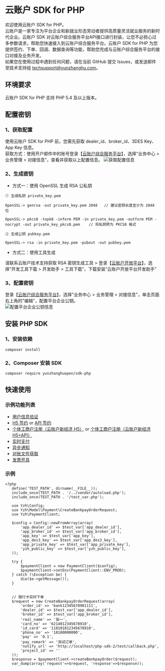 # 云账户 SDK for PHP
欢迎使用云账户 SDK for PHP。    
云账户是一家专注为平台企业和新就业形态劳动者提供高质量灵活就业服务的新时代企业。云账户 SDK 对云账户综合服务平台API接口进行封装，让您不必担心过多参数请求，帮助您快速接入到云账户综合服务平台。云账户 SDK for PHP 为您提供签约、下单、回调、数据查询等功能，帮助您完成与云账户综合服务平台的接口对接及业务开发。           
如果您在使用过程中遇到任何问题，请在当前 GitHub 提交 Issues，或发送邮件至技术支持组 [techsupport@yunzhanghu.com](mailto:techsupport@yunzhanghu.com)。

## 环境要求

云账户 SDK for PHP 支持 PHP 5.4 及以上版本。

## 配置密钥
### 1、获取配置

使用云账户 SDK for PHP 前，您需先获取 dealer_id、broker_id、3DES Key、App Key 信息。  
获取方式：使用开户邮件中的账号登录【[云账户综合服务平台](https://service.yunzhanghu.com)】，选择“业务中心 > 业务管理 > 对接信息”，查看并获取以上配置信息。
![获取配置信息](https://yos.yunzhanghu.com/getobject/duijiexinxi.png?isAttachment=false&fileID=9487bd54b93a5abf49003c2b8ce7e069bfa24220&signature=X%2BR7PocQgPqSpR2xM1TgYU6lAapr%2FB9p3aFof03Gcfw%3D)

### 2、生成密钥

- 方式一：使用 OpenSSL 生成 RSA 公私钥

```
① ⽣成私钥 private_key.pem

OpenSSL-> genrsa -out private_key.pem 2048   // 建议密钥⻓度⾄少为 2048 位

OpenSSL-> pkcs8 -topk8 -inform PEM -in private_key.pem -outform PEM -nocrypt -out private_key_pkcs8.pem    // 将私钥转为 PKCS8 格式 

② ⽣成公钥 pubkey.pem

OpenSSL-> rsa -in private_key.pem -pubout -out pubkey.pem
```

- 方式二：使用工具生成

请联系云账户技术支持获取 RSA 密钥生成工具 > 登录【[云账户开放平台](https://open.yunzhanghu.com/)】，选择“开发工具下载 > 开发助手 > 工具下载”，下载安装“云账户开放平台开发助手”

### 3、配置密钥

登录【[云账户综合服务平台](https://service.yunzhanghu.com/)】，选择"业务中心 > 业务管理 > 对接信息"，单击页面右上角的"编辑"，配置平台企业公钥。  
![配置平台企业公钥信息](https://yos.yunzhanghu.com/getobject/dujiexinxi-2.png?isAttachment=false&fileID=84e3cd1684a61c1e32eb0e7b7f43390cd053206b&signature=mqW8Zbk7h3gYXfzjR99pK%2B0pgVLcLly3VjBB2KsqDvQ%3D)

## 安装 PHP SDK  
### 1、安装依赖

```
composer install
```

### 2、Composer 安装 SDK

```
composer require yunzhanghuopen/sdk-php
```


## 快速使用

### 示例功能列表

- [用户信息验证](example/authentication.php )   
- [H5 签约](example/h5UserSign.php ) or [API 签约](example/apiUserSign.php )  
- [个体工商户注册（云账户新经济 H5）](example/bizlicXjjH5.php ) or [个体工商户注册（云账户新经济H5+API）](example/bizlicXjjH5Api.php )  
- [实时支付](example/payment.php ) 
- [异步通知](example/notify.php )     
- [对账文件获取](example/dataService.php )    
- [发票开具](example/invoice.php )     


### 示例
```
<?php
   define('TEST_PATH', dirname(__FILE__));
   include_once(TEST_PATH . '/../vendor/autoload.php');
   include_once(TEST_PATH . '/test_var.php');
   
   use Yzh\Config;
   use Yzh\Model\Payment\CreateBankpayOrderRequest;
   use Yzh\PaymentClient;
   
   $config = Config::newFromArray(array(
       'app_dealer_id' => $test_var['app_dealer_id'],
       'app_broker_id' => $test_var['app_broker_id'],
       'app_key' => $test_var['app_key'],
       'app_des3_key' => $test_var['app_des3_key'],
       'app_private_key' => $test_var['app_private_key'],
       'yzh_public_key' => $test_var['yzh_public_key'],
   ));
   
   try {
       $paymentClient = new PaymentClient($config);
       $paymentClient->setEnv(PaymentClient::ENV_PROD);
   } catch (\Exception $e) {
       die($e->getMessage());
   }
   
   
   // 银行卡实时下单
   $request = new CreateBankpayOrderRequest(array(
       'order_id' => 'bank12345678901111',                
       'dealer_id' => $test_var['app_dealer_id'],        
       'broker_id' => $test_var['app_broker_id'],        
       'real_name' => '张一',                             
       'card_no' => '6214012345678910',                   
       'id_card' => '110101012345678910',               
       'phone_no' => '18100000000',                       
       'pay' => '0.1',                                    
       'pay_remark' => '测试订单',                           
       'notify_url' => 'http://localhost/php-sdk-2/test/callback.php',   
       'project_id' => ''              
   ));
   $response = $paymentClient->createBankpayOrder($request);
   var_dump(array('request'=>$request, 'response'=>$response));
   
```
